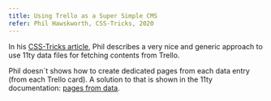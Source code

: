```yaml
---
title: Using Trello as a Super Simple CMS
refer: Phil Hawskworth, CSS-Tricks, 2020
---
```

In his [CSS-Tricks article](https://css-tricks.com/using-trello-as-a-super-simple-cms/), Phil describes a very nice and generic approach to use 11ty data files for fetching contents from Trello. 

Phil doesn´t shows how to create dedicated pages from each data entry (from each Trello card). A solution to that is shown in the 11ty documentation: [pages from data](https://www.11ty.dev/docs/pages-from-data/).
